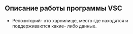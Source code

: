 ##  Описание работы программы VSC
  * Репозиторий- это харнилище, место где находятся и поддерживаются какие- либо данные.